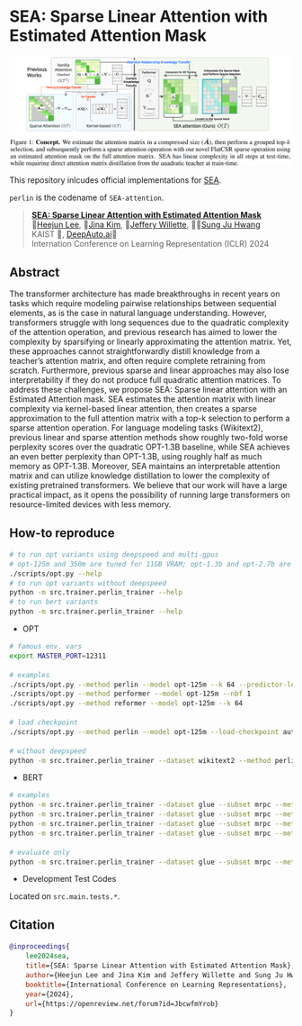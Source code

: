 # SEA: Sparse Linear Attention with Estimated Attention Mask

![](doc/figure1.png)

This repository inlcudes official implementations for [SEA](https://openreview.net/forum?id=JbcwfmYrob).

`perlin` is the codename of `SEA-attention`.

> **[SEA: Sparse Linear Attention with Estimated Attention Mask](https://openreview.net/forum?id=JbcwfmYrob)**<br>
> :school:[Heejun Lee](https://github.com/gmlwns2000), :school:[Jina Kim](https://www.linkedin.com/in/jina-kaist-cs-undergrad), :school:[Jeffery Willette](https://jeffwillette.github.io/), :school::robot:[Sung Ju Hwang](http://www.sungjuhwang.com/) <br>
> KAIST :school:, [DeepAuto.ai](http://deepauto.ai/):robot:<br>
> Internation Conference on Learning Representation (ICLR) 2024

## Abstract

The transformer architecture has made breakthroughs in recent years on tasks which require modeling pairwise relationships between sequential elements, as is the case in natural language understanding. However, transformers struggle with long sequences due to the quadratic complexity of the attention operation, and previous research has aimed to lower the complexity by sparsifying or linearly approximating the attention matrix. Yet, these approaches cannot straightforwardly distill knowledge from a teacher’s attention matrix, and often require complete retraining from scratch. Furthermore, previous sparse and linear approaches may also lose interpretability if they do not produce full quadratic attention matrices. To address these challenges, we propose SEA: Sparse linear attention with an Estimated Attention mask. SEA estimates the attention matrix with linear complexity via kernel-based linear attention, then creates a sparse approximation to the full attention matrix with a top-k selection to perform a sparse attention operation. For language modeling tasks (Wikitext2), previous linear and sparse attention methods show roughly two-fold worse perplexity scores over the quadratic OPT-1.3B baseline, while SEA achieves an even better perplexity than OPT-1.3B, using roughly half as much memory as OPT-1.3B. Moreover, SEA maintains an interpretable attention matrix and can utilize knowledge distillation to lower the complexity of existing pretrained transformers. We believe that our work will have a large practical impact, as it opens the possibility of running large transformers on resource-limited devices with less memory.

## How-to reproduce

```sh 
# to run opt variants using deepspeed and multi-gpus
# opt-125m and 350m are tuned for 11GB VRAM; opt-1.3b and opt-2.7b are tuned for 24GB VRAM;
./scripts/opt.py --help
# to run opt variants without deepspeed
python -m src.trainer.perlin_trainer --help
# to run bert variants
python -m src.trainer.perlin_trainer --help
```

- OPT
```sh
# famous env. vars
export MASTER_PORT=12311

# examples
./scripts/opt.py --method perlin --model opt-125m --k 64 --predictor-legnth 256 --nbf 8
./scripts/opt.py --method performer --model opt-125m --nbf 1
./scripts/opt.py --method reformer --model opt-125m --k 64

# load checkpoint
./scripts/opt.py --method perlin --model opt-125m --load-checkpoint auto

# without deepspeed
python -m src.trainer.perlin_trainer --dataset wikitext2 --method perlin --model opt-125m
```

- BERT
```sh
# examples
python -m src.trainer.perlin_trainer --dataset glue --subset mrpc --method perlin --k 64 --perdictor-length 128 --performer-nb-feature-factor 1
python -m src.trainer.perlin_trainer --dataset glue --subset mrpc --method performer --performer-nb-feature-factor 1
python -m src.trainer.perlin_trainer --dataset glue --subset mrpc --method reformer --k 64
python -m src.trainer.perlin_trainer --dataset glue --subset mrpc --method none

# evaluate only
python -m src.trainer.perlin_trainer --dataset glue --subset mrpc --method none --eval
```

- Development Test Codes

Located on `src.main.tests.*`.

## Citation

```BibTeX
@inproceedings{
    lee2024sea,
    title={SEA: Sparse Linear Attention with Estimated Attention Mask},
    author={Heejun Lee and Jina Kim and Jeffery Willette and Sung Ju Hwang},
    booktitle={International Conference on Learning Representations},
    year={2024},
    url={https://openreview.net/forum?id=JbcwfmYrob}
}
```
